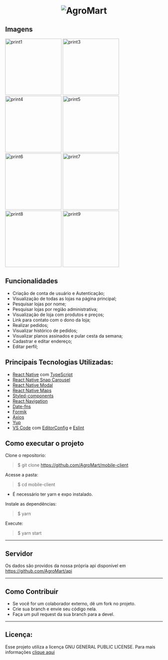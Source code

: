 <h1 align="center">
  <img alt="AgroMart" title="AgroMart" src="https://raw.githubusercontent.com/Hackathon-FGA-2020/Desafio-3-Grupo-6-mobile/master/src/assets/images/logo_0.5.png"/>
</h1>

## Imagens

<img src="https://github.com/user-attachments/assets/5bba49ff-9f85-4392-ba0b-bf4c24d04b66" alt="print1" width="180"/>
<img src="https://github.com/user-attachments/assets/ddda62b3-1ec1-4a24-af7c-302cf9819820" alt="print3" width="180"/>
<img src="https://github.com/user-attachments/assets/dbed868f-8265-4438-a6ed-7992fea7e80c" alt="print4" width="180"/>
<img src="https://github.com/user-attachments/assets/ae5b1965-10c6-4af9-bc2e-64845493d630" alt="print5" width="180"/>
<img src="https://github.com/user-attachments/assets/db20af10-2934-45a2-84d4-e8cf36960aa1" alt="print6" width="180"/>
<img src="https://github.com/user-attachments/assets/eaacd0e4-964f-4a6b-b537-8b8b8b3e14ad" alt="print7" width="180"/>
<img src="https://github.com/user-attachments/assets/9c682736-b79c-47ae-8703-7bd4bf16a8fd" alt="print8" width="180"/>
<img src="https://github.com/user-attachments/assets/220a78cb-a22e-466a-b300-da64028ae8ab" alt="print9" width="180"/>








## Funcionalidades

- Criação de conta de usuário e Autenticação;
- Visualização de todas as lojas na página principal;
- Pesquisar lojas por nome;
- Pesquisar lojas por região administrativa;
- Visualização de loja com produtos e preços;
- Link para contato com o dono da loja;
- Realizar pedidos;
- Visualizar histórico de pedidos;
- Visualizar planos assinados e pular cesta da semana;
- Cadastrar e editar endereço;
- Editar perfil;

## Principais Tecnologias Utilizadas:

- [React Native](https://reactnative.dev/) com [TypeScript](https://www.typescriptlang.org/)
- [React Native Snap Carousel](https://github.com/archriss/react-native-snap-carousel)
- [React Native Modal](https://github.com/react-native-community/react-native-modal)
- [React Native Maps](https://github.com/react-native-community/react-native-maps)
- [Styled-components](https://styled-components.com/)
- [React Navigation](https://reactnavigation.org/)
- [Date-fns](https://date-fns.org/)
- [Formik](https://github.com/jaredpalmer/formik)
- [Axios](https://github.com/axios/axios)
- [Yup](https://www.npmjs.com/package/yup)
- [VS Code](https://code.visualstudio.com/) com [EditorConfig](https://marketplace.visualstudio.com/items?itemName=EditorConfig.EditorConfig) e [Eslint](https://marketplace.visualstudio.com/items?itemName=dbaeumer.vscode-eslint)

## Como executar o projeto

Clone o repositorio:

> \$ git clone https://github.com/AgroMart/mobile-client

Acesse a pasta:

> \$ cd mobile-client

- É necessário ter yarn e expo instalado.

Instale as dependências:

> \$ yarn

Execute:

> \$ yarn start

---

## Servidor

Os dados são providos da nossa própria api disponível em https://github.com/AgroMart/api

---

## Como Contribuir

- Se você for um colaborador externo, dê um fork no projeto.
- Crie sua branch e envie seu código nela.
- Faça um pull request da sua branch para a devel.

---

## Licença:

Esse projeto utiliza a licença GNU GENERAL PUBLIC LICENSE. Para mais informações [clique aqui](https://github.com/AgroMart/mobile-client/blob/master/LICENSE)

